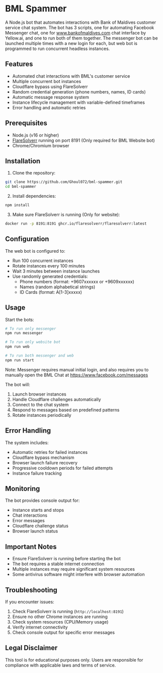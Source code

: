 # BML Spammer

A Node.js bot that automates interactions with Bank of Maldives customer service chat system.
The bot has 3 scripts, one for automating Facebook Messenger chat, one for www.bankofmaldives.com chat interface by Yellow.ai, and one to run both of them together.
The messenger bot can be launched multiple times with a new login for each, but web bot is programmed to run concurrent headless instances.

## Features

- Automated chat interactions with BML's customer service
- Multiple concurrent bot instances
- Cloudflare bypass using FlareSolverr
- Random credential generation (phone numbers, names, ID cards)
- Automatic message response system
- Instance lifecycle management with variable-defined timeframes
- Error handling and automatic retries

## Prerequisites

- Node.js (v16 or higher)
- [FlareSolverr](https://github.com/FlareSolverr/FlareSolverr) running on port 8191 (Only required for BML Website bot)
- Chrome/Chromium browser

## Installation

1. Clone the repository:

```bash
git clone https://github.com/Ghoul072/bml-spammer.git
cd bml-spammer
```

2. Install dependencies:

```bash
npm install
```

3. Make sure FlareSolverr is running (Only for website):

```bash
docker run -p 8191:8191 ghcr.io/flaresolverr/flaresolverr:latest
```

## Configuration

The web bot is configured to:

- Run 100 concurrent instances
- Rotate instances every 100 minutes
- Wait 3 minutes between instance launches
- Use randomly generated credentials:
  - Phone numbers (format: +9607xxxxxx or +9609xxxxxx)
  - Names (random alphabetical strings)
  - ID Cards (format: A[1-3]xxxxx)

## Usage

Start the bots:

```bash
# To run only messenger
npm run messenger

# To run only website bot
npm run web

# To run both messenger and web
npm run start
```

Note: Messenger requires manual initial login, and also requires you to manually open the BML Chat at https://www.facebook.com/messages

The bot will:

1. Launch browser instances
2. Handle Cloudflare challenges automatically
3. Connect to the chat system
4. Respond to messages based on predefined patterns
5. Rotate instances periodically

## Error Handling

The system includes:

- Automatic retries for failed instances
- Cloudflare bypass mechanism
- Browser launch failure recovery
- Progressive cooldown periods for failed attempts
- Instance failure tracking

## Monitoring

The bot provides console output for:

- Instance starts and stops
- Chat interactions
- Error messages
- Cloudflare challenge status
- Browser launch status

## Important Notes

- Ensure FlareSolverr is running before starting the bot
- The bot requires a stable internet connection
- Multiple instances may require significant system resources
- Some antivirus software might interfere with browser automation

## Troubleshooting

If you encounter issues:

1. Check FlareSolverr is running (`http://localhost:8191`)
2. Ensure no other Chrome instances are running
3. Check system resources (CPU/Memory usage)
4. Verify internet connectivity
5. Check console output for specific error messages

## Legal Disclaimer

This tool is for educational purposes only. Users are responsible for compliance with applicable laws and terms of service.
